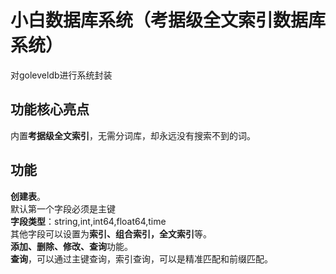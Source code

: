# 小白数据库系统（考据级全文索引数据库系统）  
对goleveldb进行系统封装  

## 功能核心亮点  
内置**考据级全文索引**，无需分词库，却永远没有搜索不到的词。  

## 功能
**创建表**。 <br>
默认第一个字段必须是主键 <br>
**字段类型**：string,int,int64,float64,time<br>
其他字段可以设置为**索引、组合索引，全文索引**等。<br>
**添加、删除、修改、查询**功能。<br>
**查询**，可以通过主键查询，索引查询，可以是精准匹配和前缀匹配。<br>




 
 
